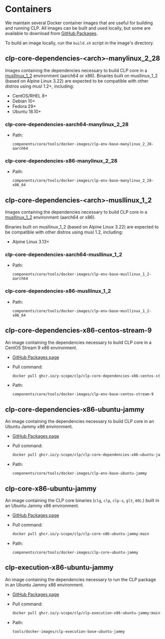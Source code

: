 # Containers

We maintain several Docker container images that are useful for building and running CLP. All images
can be built and used locally, but some are available to download from
[GitHub Packages][gh-packages].

To build an image locally, run the `build.sh` script in the image's directory.

## clp-core-dependencies-&lt;arch&gt;-manylinux_2_28

Images containing the dependencies necessary to build CLP core in a [musllinux_1_2][musllinux_1_2] environment (aarch64 or x86).
Binaries built on musllinux_1_2 (based on Alpine Linux 3.22) are expected to be compatible with other
distros using musl 1.2+, including:

* CentOS/RHEL 8+
* Debian 10+
* Fedora 29+
* Ubuntu 18.10+

### clp-core-dependencies-aarch64-manylinux_2_28

* Path:

  ```text
  components/core/tools/docker-images/clp-env-base-manylinux_2_28-aarch64
  ```

### clp-core-dependencies-x86-manylinux_2_28

* Path:

  ```text
  components/core/tools/docker-images/clp-env-base-manylinux_2_28-x86_64
  ```

## clp-core-dependencies-&lt;arch&gt;-musllinux_1_2

Images containing the dependencies necessary to build CLP core in a [musllinux_1_2][musllinux_1_2]
environment (aarch64 or x86).

Binaries built on musllinux_1_2 (based on Alpine Linux 3.22) are expected to be compatible with other
distros using musl 1.2, including:

* Alpine Linux 3.13+

### clp-core-dependencies-aarch64-musllinux_1_2

* Path:

  ```text
  components/core/tools/docker-images/clp-env-base-musllinux_1_2-aarch64
  ```

### clp-core-dependencies-x86-musllinux_1_2

* Path:

  ```text
  components/core/tools/docker-images/clp-env-base-musllinux_1_2-x86_64
  ```


## clp-core-dependencies-x86-centos-stream-9

An image containing the dependencies necessary to build CLP core in a CentOS Stream 9 x86
environment.

* [GitHub Packages page][core-deps-centos-stream-9]
* Pull command:

  ```bash
  docker pull ghcr.io/y-scope/clp/clp-core-dependencies-x86-centos-stream-9:main
  ```

* Path:

  ```text
  components/core/tools/docker-images/clp-env-base-centos-stream-9
  ```

## clp-core-dependencies-x86-ubuntu-jammy

An image containing the dependencies necessary to build CLP core in an Ubuntu Jammy x86
environment.

* [GitHub Packages page][core-deps-ubuntu-jammy]
* Pull command:

  ```bash
  docker pull ghcr.io/y-scope/clp/clp-core-dependencies-x86-ubuntu-jammy:main
  ```

* Path:

  ```text
  components/core/tools/docker-images/clp-env-base-ubuntu-jammy
  ```

## clp-core-x86-ubuntu-jammy

An image containing the CLP core binaries (`clg`, `clp`, `clp-s`, `glt`, etc.) built in an Ubuntu
Jammy x86 environment.

* [GitHub Packages page][core-ubuntu-jammy]
* Pull command:

  ```bash
  docker pull ghcr.io/y-scope/clp/clp-core-x86-ubuntu-jammy:main
  ```

* Path:

  ```text
  components/core/tools/docker-images/clp-core-ubuntu-jammy
  ```

## clp-execution-x86-ubuntu-jammy

An image containing the dependencies necessary to run the CLP package in an Ubuntu Jammy x86
environment.

* [GitHub Packages page][exe-ubuntu-jammy]
* Pull command:

  ```bash
  docker pull ghcr.io/y-scope/clp/clp-execution-x86-ubuntu-jammy:main
  ```

* Path:

  ```text
  tools/docker-images/clp-execution-base-ubuntu-jammy
  ```

[core-deps-centos-stream-9]: https://github.com/y-scope/clp/pkgs/container/clp%2Fclp-core-dependencies-x86-centos-stream-9
[core-deps-ubuntu-jammy]: https://github.com/y-scope/clp/pkgs/container/clp%2Fclp-core-dependencies-x86-ubuntu-jammy
[core-ubuntu-jammy]: https://github.com/y-scope/clp/pkgs/container/clp%2Fclp-core-x86-ubuntu-jammy
[exe-ubuntu-jammy]: https://github.com/y-scope/clp/pkgs/container/clp%2Fclp-execution-x86-ubuntu-jammy
[gh-packages]: https://github.com/orgs/y-scope/packages?repo_name=clp
[manylinux_2_28]: https://github.com/pypa/manylinux?tab=readme-ov-file#manylinux_2_28-almalinux-8-based
[musllinux_1_2]: https://github.com/pypa/manylinux?tab=readme-ov-file#musllinux_1_2-alpine-linux-322-based-313-compatible